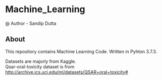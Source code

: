 # Machine_Learning
@ Author - Sandip Dutta

## About
This repository contains Machine Learning Code. Written in Pyhton 3.7.3.

Datasets are majorly from Kaggle.<br>
Qsar-oral-toxicity dataset is from http://archive.ics.uci.edu/ml/datasets/QSAR+oral+toxicity#




